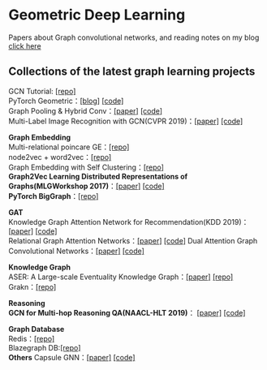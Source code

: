 # Geometric Deep Learning
Papers about Graph convolutional networks, and reading notes on my blog [click here](http://www.deepboy.club)  

## Collections of the latest graph learning projects  
GCN Tutorial: [[repo]](https://github.com/dbusbridge/gcn_tutorial)  
PyTorch Geometric：[[blog]](https://towardsdatascience.com/@huangkh19951228)  [[code]](https://github.com/khuangaf/Pytorch-Geometric-YooChoose)  
Graph Pooling & Hybrid Conv：[[paper]](https://arxiv.org/abs/1901.06965) [[code]](https://github.com/HongyangGao/hConv-gPool-Net)  
Multi-Label Image Recognition with GCN(CVPR 2019)：[[paper]](https://arxiv.org/abs/1904.03582) [[code]](https://github.com/chenzhaomin123/ML_GCN)  

**Graph Embedding**  
Multi-relational poincare GE：[[repo]](https://github.com/ibalazevic/multirelational-poincare)  
node2vec + word2vec：[[repo]](https://github.com/ixxi-dante/an2vec)  
Graph Embedding with Self Clustering：[[repo]](https://github.com/benedekrozemberczki/GEMSEC)  
**Graph2Vec Learning Distributed Representations of Graphs(MLGWorkshop 2017)**：[[paper]](https://arxiv.org/pdf/1707.05005) [[code]](https://github.com/benedekrozemberczki/graph2vec)  
**PyTorch BigGraph**：[[repo]](https://github.com/facebookresearch/PyTorch-BigGraph)  

**GAT**  
Knowledge Graph Attention Network for Recommendation(KDD 2019)：[[paper]](https://arxiv.org/abs/1905.07854) [[code]](https://github.com/xiangwang1223/knowledge_graph_attention_network)  
Relational Graph Attention Networks：[[paper]](https://arxiv.org/abs/1904.05811) [[code]](https://github.com/Babylonpartners/rgat)
Dual Attention Graph Convolutional Networks：[[paper]](https://arxiv.org/abs/1904.02278) [[code]](https://github.com/dawenzi123/DAGCN)  

**Knowledge Graph**  
ASER: A Large-scale Eventuality Knowledge Graph：[[paper]](https://arxiv.org/abs/1905.00270) [[repo]](https://github.com/HKUST-KnowComp/ASER)  
Grakn：[[repo]](https://github.com/graknlabs/kglib)  

**Reasoning**  
**GCN for Multi-hop Reasoning QA(NAACL-HLT 2019)**： [[paper]](https://arxiv.org/abs/1904.04969)  [[code]](https://github.com/caoyu1991/BAG)  

**Graph Database**  
Redis：[[repo]](https://github.com/RedisGraph/RedisGraph)  
Blazegraph DB:[[repo]](https://github.com/blazegraph/database)  
**Others**
Capsule GNN：[[paper]](https://openreview.net/pdf?id=Byl8BnRcYm) [[code]](https://github.com/XinyiZ001/CapsGNN)
